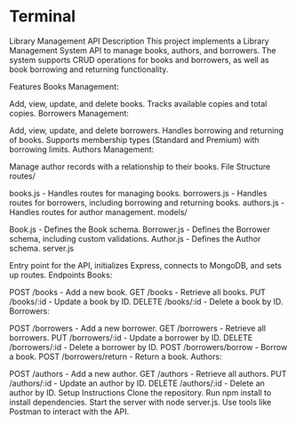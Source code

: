 # Terminal
Library Management API
Description
This project implements a Library Management System API to manage books, authors, and borrowers. The system supports CRUD operations for books and borrowers, as well as book borrowing and returning functionality.

Features
Books Management:

Add, view, update, and delete books.
Tracks available copies and total copies.
Borrowers Management:

Add, view, update, and delete borrowers.
Handles borrowing and returning of books.
Supports membership types (Standard and Premium) with borrowing limits.
Authors Management:

Manage author records with a relationship to their books.
File Structure
routes/

books.js - Handles routes for managing books.
borrowers.js - Handles routes for borrowers, including borrowing and returning books.
authors.js - Handles routes for author management.
models/

Book.js - Defines the Book schema.
Borrower.js - Defines the Borrower schema, including custom validations.
Author.js - Defines the Author schema.
server.js

Entry point for the API, initializes Express, connects to MongoDB, and sets up routes.
Endpoints
Books:

POST /books - Add a new book.
GET /books - Retrieve all books.
PUT /books/:id - Update a book by ID.
DELETE /books/:id - Delete a book by ID.
Borrowers:

POST /borrowers - Add a new borrower.
GET /borrowers - Retrieve all borrowers.
PUT /borrowers/:id - Update a borrower by ID.
DELETE /borrowers/:id - Delete a borrower by ID.
POST /borrowers/borrow - Borrow a book.
POST /borrowers/return - Return a book.
Authors:

POST /authors - Add a new author.
GET /authors - Retrieve all authors.
PUT /authors/:id - Update an author by ID.
DELETE /authors/:id - Delete an author by ID.
Setup Instructions
Clone the repository.
Run npm install to install dependencies.
Start the server with node server.js.
Use tools like Postman to interact with the API.